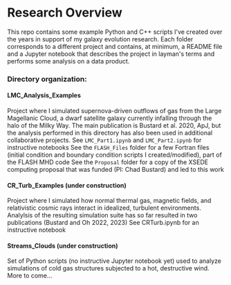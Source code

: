 # Research Overview

This repo contains some example Python and C++ scripts I've created over the years in support of my galaxy evolution research. Each folder corresponds to a different project and contains, at minimum, a README file and a Jupyter notebook that describes the project in layman's terms and performs some analysis on a data product. 

### Directory organization:

  #### LMC_Analysis_Examples
  Project where I simulated supernova-driven outflows of gas from the Large Magellanic Cloud, a dwarf satellite galaxy currently infalling through the halo of the Milky Way. The main publication is Bustard et al. 2020, ApJ, but the analysis performed in this directory has also been used in additional collaborative projects.
  See `LMC_Part1.ipynb` and `LMC_Part2.ipynb` for instructive notebooks
  See the `FLASH_Files` folder for a few Fortran files (initial condition and boundary condition scripts I created/modified), part of the FLASH MHD code
  See the `Proposal` folder for a copy of the XSEDE computing proposal that was funded (PI: Chad Bustard) and led to this work
  
  #### CR_Turb_Examples (under construction)
  Project where I simulated how normal thermal gas, magnetic fields, and relativistic cosmic rays interact in idealized, turbulent environments. Analylsis of the resulting simulation suite has so far resulted in two publications (Bustard and Oh 2022, 2023)
  See CRTurb.ipynb for an instructive notebook
  
  #### Streams_Clouds (under construction)
  Set of Python scripts (no instructive Jupyter notebook yet) used to analyze simulations of cold gas structures subjected to a hot, destructive wind. More to come...
  
  
  
